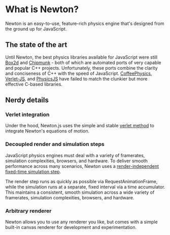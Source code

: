 # What is Newton?

Newton is an easy-to-use, feature-rich physics engine that's designed from the ground up for JavaScript.

## The state of the art

Until Newton, the best physics libraries available for JavaScript were still
[Box2d](https://github.com/kripken/box2d.js/) and
[Chipmunk](https://github.com/josephg/Chipmunk-js) -
both of which are automated ports of very capable and popular C++ projects.
Unfortunately, these ports combine the clarity and conciseness of C++ with the speed of JavaScript.
[CoffeePhysics](https://github.com/soulwire/Coffee-Physics),
[Verlet-JS](https://github.com/subprotocol/verlet-js), and
[PhysicsJS](https://github.com/wellcaffeinated/PhysicsJS)
have failed to match the clunkier but more effective C-based libraries.

## Nerdy details

### Verlet integration

Under the hood, Newton.js uses the simple and stable
[verlet method](http://www.gamedev.net/page/resources/_/technical/math-and-physics/a-verlet-based-approach-for-2d-game-physics-r2714)
to integrate Newton's equations of motion.

### Decoupled render and simulation steps

JavaScript physics engines must deal with a variety of framerates, simulation complexities,
browsers, and hardware. To deliver smooth performance across many scenarios, Newton uses a
[render-independent fixed-time simulation step](http://gafferongames.com/game-physics/fix-your-timestep/).

The render step runs as quickly as possible via RequestAnimationFrame, while the simulation runs at a separate, fixed interval via a time
accumulator. This maintains a consistent, smooth simulation across a wide variety of
framerates, simulation complexities, browsers, and hardware.

### Arbitrary renderer

Newton allows you to use any renderer you like, but comes with a simple built-in canvas renderer
for development and experimentation. 
